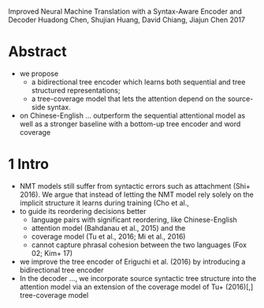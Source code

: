 Improved Neural Machine Translation with a Syntax-Aware Encoder and Decoder
Huadong Chen, Shujian Huang, David Chiang, Jiajun Chen
2017

# Abstract

* we propose 
  * a bidirectional tree encoder which 
    learns both sequential and tree structured representations; 
  * a tree-coverage model that 
    lets the attention depend on the source-side syntax. 
* on Chinese-English ... outperform the sequential attentional model as well as
  a stronger baseline with a bottom-up tree encoder and word coverage

# 1 Intro

* NMT models still suffer from syntactic errors such as attachment (Shi+ 2016).
  We argue that instead of letting the NMT model rely solely on the
  implicit structure it learns during training (Cho et al.,
* to guide its reordering decisions better 
  * language pairs with significant reordering, like Chinese-English
  * attention model (Bahdanau et al., 2015) and the 
  * coverage model (Tu et al., 2016; Mi et al., 2016) 
  * cannot capture phrasal cohesion between the two languages (Fox 02; Kim+ 17)
* we improve the tree encoder of Eriguchi et al. (2016) by introducing a
  bidirectional tree encoder
* In the decoder ..., we incorporate source syntactic tree structure into the
  attention model via 
  an extension of the coverage model of Tu+ (2016)[,] tree-coverage model
